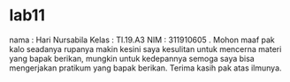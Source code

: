 # lab11

nama : Hari Nursabila
Kelas : TI.19.A3
NIM   : 311910605
.
Mohon maaf pak kalo seadanya rupanya makin kesini saya kesulitan untuk mencerna materi yang bapak berikan, mungkin untuk kedepannya semoga saya bisa mengerjakan pratikum yang bapak berikan. Terima kasih pak atas ilmunya.
